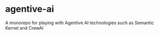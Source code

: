 # agentive-ai
A monorepo for playing with Agentive AI technologies such as Semantic Kernel and CrewAI
